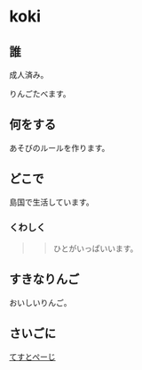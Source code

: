 
# koki  

## 誰

成人済み。  

りんごたべます。  

## 何をする  

あそびのルールを作ります。

## どこで  

島国で生活しています。  

### くわしく  

>> ひとがいっぱいいます。  

## すきなりんご  

おいしいりんご。  
## さいごに  
[てすとぺーじ](https://rf216014.github.io/180915homepage/abc)
